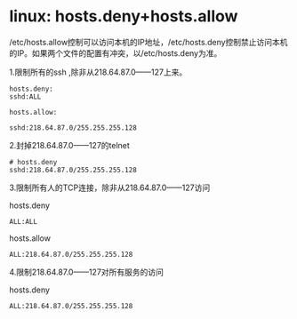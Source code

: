 # linux: hosts.deny+hosts.allow

/etc/hosts.allow控制可以访问本机的IP地址，/etc/hosts.deny控制禁止访问本机的IP。如果两个文件的配置有冲突，以/etc/hosts.deny为准。



1.限制所有的ssh ,除非从218.64.87.0——127上来。 
```
hosts.deny: 
sshd:ALL 
```

```
hosts.allow: 

sshd:218.64.87.0/255.255.255.128 
```

2.封掉218.64.87.0——127的telnet 
```
# hosts.deny 
sshd:218.64.87.0/255.255.255.128 
```

3.限制所有人的TCP连接，除非从218.64.87.0——127访问 

hosts.deny 
```
ALL:ALL 
```

hosts.allow 
```
ALL:218.64.87.0/255.255.255.128 
```
4.限制218.64.87.0——127对所有服务的访问 

hosts.deny 
```
ALL:218.64.87.0/255.255.255.128 
```